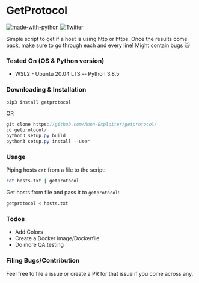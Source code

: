 # GetProtocol

[![made-with-python](https://img.shields.io/badge/Made%20with-Python-1f425f.svg)](https://www.python.org/)
[![Twitter](https://img.shields.io/twitter/url/https/twitter.com/cloudposse.svg?style=social&label=%40syed_umar)](https://twitter.com/syed__umar)

[contributors-shield]: https://img.shields.io/github/contributors/Anon-Exploiter/getprotocol.svg?style=flat-square
[contributors-url]: https://github.com/Anon-Exploiter/getprotocol/graphs/contributors
[issues-shield]: https://img.shields.io/github/issues/Anon-Exploiter/getprotocol.svg?style=flat-square
[issues-url]: https://github.com/Anon-Exploiter/getprotocol/issues

Simple script to get if a host is using http or https. Once the results come back, make sure to go through each and every line! Might contain bugs :cat:

### Tested On (OS & Python version)
- WSL2 - Ubuntu 20.04 LTS -- Python 3.8.5

### Downloading & Installation
```csharp
pip3 install getprotocol 
```

OR

```csharp
git clone https://github.com/Anon-Exploiter/getprotocol/
cd getprotocol/
python3 setup.py build 
python3 setup.py install --user
```

### Usage

Piping hosts `cat` from a file to the script:
```bash
cat hosts.txt | getprotocol
```

Get hosts from file and pass it to `getprotocol`:
```bash
getprotocol < hosts.txt
```

### Todos
- Add Colors
- Create a Docker image/Dockerfile
- Do more QA testing

### Filing Bugs/Contribution
Feel free to file a issue or create a PR for that issue if you come across any.
